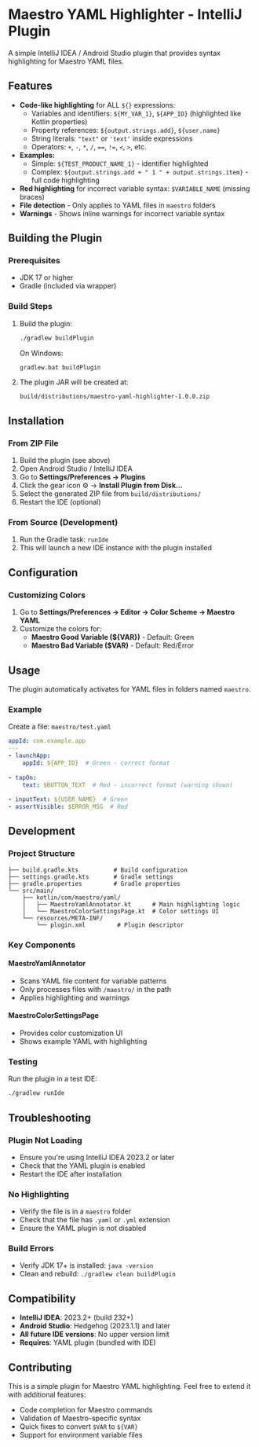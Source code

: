 # Maestro YAML Highlighter - IntelliJ Plugin

A simple IntelliJ IDEA / Android Studio plugin that provides syntax highlighting for Maestro YAML files.

## Features

- **Code-like highlighting** for ALL `${}` expressions:
  - Variables and identifiers: `${MY_VAR_1}`, `${APP_ID}` (highlighted like Kotlin properties)
  - Property references: `${output.strings.add}`, `${user.name}`
  - String literals: `"text"` or `'text'` inside expressions
  - Operators: `+`, `-`, `*`, `/`, `==`, `!=`, `<`, `>`, etc.
- **Examples:**
  - Simple: `${TEST_PRODUCT_NAME_1}` - identifier highlighted
  - Complex: `${output.strings.add + " 1 " + output.strings.item}` - full code highlighting
- **Red highlighting** for incorrect variable syntax: `$VARIABLE_NAME` (missing braces)
- **File detection** - Only applies to YAML files in `maestro` folders
- **Warnings** - Shows inline warnings for incorrect variable syntax

## Building the Plugin

### Prerequisites

- JDK 17 or higher
- Gradle (included via wrapper)

### Build Steps

1. Build the plugin:
   ```bash
   ./gradlew buildPlugin
   ```
   
   On Windows:
   ```cmd
   gradlew.bat buildPlugin
   ```

2. The plugin JAR will be created at:
   ```
   build/distributions/maestro-yaml-highlighter-1.0.0.zip
   ```

## Installation

### From ZIP File

1. Build the plugin (see above)
2. Open Android Studio / IntelliJ IDEA
3. Go to **Settings/Preferences → Plugins**
4. Click the gear icon ⚙️ → **Install Plugin from Disk...**
5. Select the generated ZIP file from `build/distributions/`
6. Restart the IDE (optional)

### From Source (Development)

1. Run the Gradle task: `runIde`
2. This will launch a new IDE instance with the plugin installed

## Configuration

### Customizing Colors

1. Go to **Settings/Preferences → Editor → Color Scheme → Maestro YAML**
2. Customize the colors for:
   - **Maestro Good Variable (${VAR})** - Default: Green
   - **Maestro Bad Variable ($VAR)** - Default: Red/Error

## Usage

The plugin automatically activates for YAML files in folders named `maestro`.

### Example

Create a file: `maestro/test.yaml`

```yaml
appId: com.example.app
---
- launchApp:
    appId: ${APP_ID}  # Green - correct format
    
- tapOn:
    text: $BUTTON_TEXT  # Red - incorrect format (warning shown)
    
- inputText: ${USER_NAME}  # Green
- assertVisible: $ERROR_MSG  # Red
```

## Development

### Project Structure

```
├── build.gradle.kts          # Build configuration
├── settings.gradle.kts       # Gradle settings
├── gradle.properties         # Gradle properties
└── src/main/
    ├── kotlin/com/maestro/yaml/
    │   ├── MaestroYamlAnnotator.kt      # Main highlighting logic
    │   └── MaestroColorSettingsPage.kt  # Color settings UI
    └── resources/META-INF/
        └── plugin.xml         # Plugin descriptor
```

### Key Components

#### MaestroYamlAnnotator
- Scans YAML file content for variable patterns
- Only processes files with `/maestro/` in the path
- Applies highlighting and warnings

#### MaestroColorSettingsPage
- Provides color customization UI
- Shows example YAML with highlighting

### Testing

Run the plugin in a test IDE:
```bash
./gradlew runIde
```

## Troubleshooting

### Plugin Not Loading
- Ensure you're using IntelliJ IDEA 2023.2 or later
- Check that the YAML plugin is enabled
- Restart the IDE after installation

### No Highlighting
- Verify the file is in a `maestro` folder
- Check that the file has `.yaml` or `.yml` extension
- Ensure the YAML plugin is not disabled

### Build Errors
- Verify JDK 17+ is installed: `java -version`
- Clean and rebuild: `./gradlew clean buildPlugin`

## Compatibility

- **IntelliJ IDEA**: 2023.2+ (build 232+)
- **Android Studio**: Hedgehog (2023.1.1) and later
- **All future IDE versions**: No upper version limit
- **Requires**: YAML plugin (bundled with IDE)

## Contributing

This is a simple plugin for Maestro YAML highlighting. Feel free to extend it with additional features:
- Code completion for Maestro commands
- Validation of Maestro-specific syntax
- Quick fixes to convert `$VAR` to `${VAR}`
- Support for environment variable files

